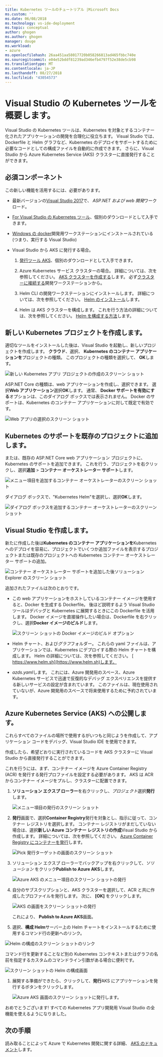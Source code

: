 ```yaml
---
title: Kubernetes ツールのチュートリアル |Microsoft Docs
ms.custom: ''
ms.date: 06/08/2018
ms.technology: vs-ide-deployment
ms.topic: conceptual
author: ghogen
ms.author: ghogen
manager: douge
ms.workload:
- azure
ms.openlocfilehash: 26aa451aa58017720b058266813ad465fbbc740e
ms.sourcegitcommit: e04e52bddf81239ad346efb4797f52e38de5cb98
ms.translationtype: MT
ms.contentlocale: ja-JP
ms.lasthandoff: 08/27/2018
ms.locfileid: "43054573"
---
```

# <a name="get-started-with-visual-studio-kubernetes-tools"></a>Visual Studio の Kubernetes ツールを概要します。

Visual Studio の Kubernetes ツールは、Kubernetes を対象とするコンテナー化されたアプリケーションの開発を合理化に役立ちます。 Visual Studio では、Dockerfile と Helm グラフなど、Kubernetes のデプロイをサポートするために必要なコードとしての構成ファイルを自動的に作成できます。 さらに、Visual Studio から Azure Kubernetes Service (AKS) クラスターに直接発行することができます。

## <a name="prerequisites"></a>必須コンポーネント

この新しい機能を活用するには、必要があります。

- 最新バージョンの[Visual Studio 2017](https://visualstudio.microsoft.com/download)で、 *ASP.NET および web 開発*ワークロード。

- [For Visual Studio の Kubernetes ツール](https://aka.ms/get-vsk8stools)、個別のダウンロードとして入手できます。

- [Windows の docker](https://store.docker.com/editions/community/docker-ce-desktop-windows)開発用ワークステーションにインストールされている (つまり、実行する Visual Studio)

- Visual Studio から AKS に発行する場合。

    1.  [発行ツール AKS](https://aka.ms/get-vsk8spublish)、個別のダウンロードとして入手できます。

    1.  Azure Kubernetes サービス クラスターの場合。 詳細については、次を参照してください。 [AKS クラスターを作成する](/azure/aks/kubernetes-walkthrough-portal#create-aks-cluster)します。 必ず[クラスターに接続する](/azure/aks/kubernetes-walkthrough#connect-to-the-cluster)開発ワークステーションから。

    1.  Helm CLI の開発ワークステーションにインストールします。 詳細については、次を参照してください。 [Helm のインストール](https://github.com/kubernetes/helm/blob/master/docs/install.md)します。

    1.  Helm は AKS クラスターを構成します。 これを行う方法の詳細については、次を参照してください。 [Helm を構成する方法](/azure/aks/kubernetes-helm#configure-helm)します。

## <a name="create-a-new-kubernetes-project"></a>新しい Kubernetes プロジェクトを作成します。

適切なツールをインストールした後は、Visual Studio を起動し、新しいプロジェクトを作成します。 **クラウド**、選択、 **Kubernetes のコンテナー アプリケーションを**プロジェクトの種類。 このプロジェクトの種類を選択して、 **OK**します。

![新しい Kubernetes アプリ プロジェクトの作成のスクリーン ショット](media/k8s-tools-new-k8s-app.png)

ASP.NET Core の種類は、web アプリケーションを作成し、選択できます。 選択**Web アプリケーション**選択**OK**します。 通常、 **Docker サポートを有効にする**オプションは、このダイアログ ボックスでは表示されません。  Docker のサポートは、Kubernetes のコンテナー アプリケーションに対して既定で有効です。

![Web アプリの選択のスクリーン ショット](media/k8s-tools-web-app-selection-screen.png)

## <a name="add-kubernetes-support-to-an-existing-project"></a>Kubernetes のサポートを既存のプロジェクトに追加します。

または、既存の ASP.NET Core web アプリケーション プロジェクトに、Kubernetes のサポートを追加できます。 これを行う、プロジェクトを右クリックし、選択**追加** > **コンテナー オーケストレーター サポート**します。

![メニュー項目を追加するコンテナー オーケストレーターのスクリーン ショット](media/k8s-tools-add-container-orchestrator.png)

ダイアログ ボックスで、"Kubernetes Helm"を選択し、選択**OK**します。

![ダイアログ ボックスを追加するコンテナー オーケストレーターのスクリーン ショット](media/k8s-tools-add-container-orchestrator-dialog-box.PNG)

## <a name="what-visual-studio-creates-for-you"></a>Visual Studio を作成します。

新たに作成した後は**Kubernetes のコンテナー アプリケーションを**Kubernetes へのデプロイを容易に、プロジェクトでいくつか追加ファイルを表示するプロジェクトまたは既存のプロジェクトへの Kubernetes コンテナー オーケストレーター サポートの追加。

![コンテナー オーケストレーター サポートを追加した後ソリューション Explorer のスクリーン ショット](media/k8s-tools-solution-explorer.png)

追加されたファイルは次のとおりです。

- この web アプリケーションをホストしているコンテナー イメージを使用すると、Docker を生成する Dockerfile。 後ほど説明するよう Visual Studio ツールはデバッグと Kubernetes に展開するときにこの Dockerfile を活用します。 Docker イメージを直接操作したい場合は、Dockerfile を右クリックし、選択**Docker イメージのビルド**します。

   ![スクリーン ショットの Docker イメージのビルド オプション](media/k8s-tools-build-docker-image.png)

- Helm チャート、および*グラフ*フォルダー。 これらの yaml ファイルは、アプリケーションでは、Kubernetes にデプロイする際の Helm チャートを構成します。 Helm の詳細については、次を参照してください。 [ https://www.helm.sh](https://www.helm.sh)します。

- *azds.yaml*します。 これには、Azure 開発用のスペース、Azure Kubernetes サービスで迅速で反復的なデバッグ エクスペリエンスを提供する新しいサービスの設定が含まれています。 このファイルは、現在使用されていないが、Azure 開発用のスペースで将来使用するために予約されています。

## <a name="publish-to-azure-kubernetes-service-aks"></a>Azure Kubernetes Service (AKS) への公開します。

これらすべてのファイルの場所で使用するがいつもと同じようを作成して、アプリケーション コードをデバッグ、Visual Studio IDE を使用できます。

作成したら、希望どおりに実行されているコードを AKS クラスターに Visual Studio から直接発行することができます。

これを行うには、まず、コンテナー イメージを Azure Container Registry (ACR) を発行する発行プロファイルを設定する必要があります。 AKS は ACR からコンテナー イメージをプルし、クラスターに配置できます。

1. **ソリューション エクスプ ローラー**を右クリックし、*プロジェクト*選択**発行**します。

   ![メニュー項目の発行のスクリーン ショット](media/k8s-tools-publish-project.png)

1. **発行**画面で、選択**Container Registry**発行を対象とし、指示に従って、コンテナー レジストリを選択します。 コンテナー レジストリがまだしていない場合は、選択**新しい Azure コンテナー レジストリの作成**Visual Studio から作成します。 詳細については、次を参照してください。 [Azure Container Registry にコンテナーを発行](#publish-your-container-to-azure-container-registry)します。

   ![Pick 発行ターゲットの画面のスクリーン ショット](media/k8s-tools-publish-to-acr.png)

1. ソリューション エクスプ ローラーでバックアップを右クリックして、*ソリューション* をクリック**Publish to Azure AKS**します。

   ![Azure AKS のメニュー項目のスクリーン ショットの発行](media/k8s-tools-publish-solution.png)

1. 自分のサブスクリプションと、AKS クラスターを選択して、ACR と共に作成したプロファイルを発行します。 次に、 **[OK]** をクリックします。

   ![AKS の画面をスクリーン ショットの発行](media/k8s-tools-publish-to-aks.png)

   これにより、 **Publish to Azure AKS**画面。

1.  選択、**構成 Helm**サーバー上の Helm チャートをインストールするために使用するコマンド行の更新へのリンク。

   ![Helm の構成のスクリーン ショットのリンク](media/k8s-tools-configure-helm.png)

   コマンド行を更新することなど別の Kubernetes コンテキストまたはグラフの名前を指定するカスタムのコマンドライン引数がある場合に便利です。

   ![スクリーン ショットの Helm の構成画面](media/k8s-tools-helm-configure-screen.png)

1. 展開する準備ができたら、クリックして、**発行**AKS にアプリケーションを発行するボタンをクリックします。

   ![Azure AKS 画面のスクリーン ショットに発行します。](media/k8s-tools-publish-screen.png)

おめでとうございます! すべての Kubernetes アプリ開発用 Visual Studio の全機能を使えるようになりました。

## <a name="next-steps"></a>次の手順

読み取ることによって Azure で Kubernetes 開発に関する詳細、 [AKS のドキュメント](/azure/aks)します。
